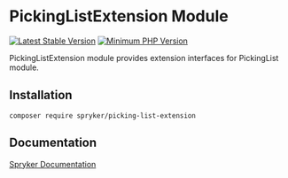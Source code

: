# PickingListExtension Module
[![Latest Stable Version](https://poser.pugx.org/spryker/picking-list-extension/v/stable.svg)](https://packagist.org/packages/spryker/picking-list-extension)
[![Minimum PHP Version](https://img.shields.io/badge/php-%3E%3D%208.0-8892BF.svg)](https://php.net/)

PickingListExtension module provides extension interfaces for PickingList module.

## Installation

```
composer require spryker/picking-list-extension
```

## Documentation

[Spryker Documentation](https://docs.spryker.com)
